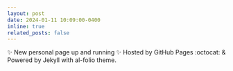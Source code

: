```yaml
---
layout: post
date: 2024-01-11 10:09:00-0400
inline: true
related_posts: false
---
```


:sparkles: New personal page up and running :sparkles: Hosted by GitHub Pages :octocat: & Powered by Jekyll with al-folio theme.
